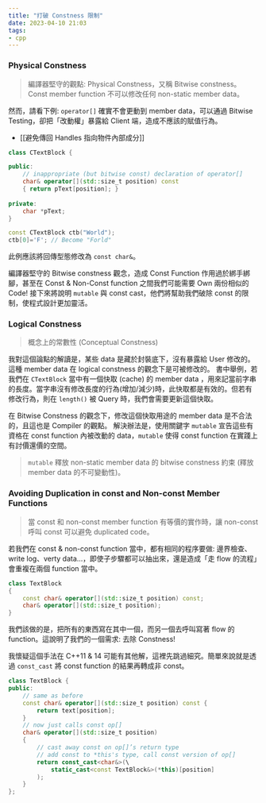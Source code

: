 ```yaml
---
title: "打破 Constness 限制"
date: 2023-04-10 21:03
tags:
- cpp
---
```


### Physical Constness
> 編譯器堅守的觀點: Physical Constness，又稱 Bitwise constness。Const member function 不可以修改任何 non-static member data。

然而，請看下例: `operator[]` 確實不會更動到 member data，可以通過 Bitwise Testing，卻把「改動權」暴露給 Client 端，造成不應該的賦值行為。
- [[避免傳回 Handles 指向物件內部成分]]

```cpp
class CTextBlock {

public:
    // inappropriate (but bitwise const) declaration of operator[]
    char& operator[](std::size_t position) const
    { return pText[position]; }
    
private:
    char *pText;
}

const CTextBlock ctb("World");
ctb[0]='F'; // Become "Forld"
```
此例應該將回傳型態修改為 `const char&`。

編譯器堅守的 Bitwise constness 觀念，造成 Const Function 作用過於綁手綁腳，甚至在 Const & Non-Const function 之間我們可能需要 Own 兩份相似的 Code! 
接下來將說明 `mutable` 與 const cast，他們將幫助我們破除 const 的限制，使程式設計更加靈活。

### Logical Constness
> 概念上的常數性 (Conceptual Constness)

我對這個論點的解讀是，某些 data 是藏於封裝底下，沒有暴露給 User 修改的。這種 member data 在 logical constness 的觀念下是可被修改的。
書中舉例，若我們在 `CTextBlock` 當中有一個快取 (cache) 的 member data ，用來記當前字串的長度。當字串沒有修改長度的行為(增加/減少)時，此快取都是有效的。但若有修改行為，則在 `length()` 被 Query 時，我們會需要更新這個快取。

在 Bitwise Constness 的觀念下，修改這個快取用途的 member data 是不合法的，且這也是 Compiler 的觀點。
解決辦法是，使用關鍵字 `mutable` 宣告這些有資格在 const function 內被改動的 data，`mutable` 使得 const function 在實踐上有討價還價的空間。

> `mutable` 釋放 non-static member data 的 bitwise constness 約束 (釋放 member data 的不可變動性)。


### Avoiding Duplication in const and Non-const Member Functions
> 當 const 和 non-const member function 有等價的實作時，讓 non-const 呼叫 const 可以避免 duplicated code。

若我們在 const & non-const function 當中，都有相同的程序要做: 邊界檢查、write log、verty data...，即使子步驟都可以抽出來，還是造成「走 flow 的流程」會重複在兩個 function 當中。

```cpp
class TextBlock 
{
	const char& operator[](std::size_t position) const;
	char& operator[](std::size_t position);
}
```

我們該做的是，把所有的東西寫在其中一個，而另一個去呼叫寫著 flow 的 function。這說明了我們的一個需求: 去除 Constness!

我懷疑這個手法在 C++11 & 14 可能有其他解，這裡先跳過細究。簡單來說就是透過 `const_cast` 將 const function 的結果再轉成非 const。

```cpp
class TextBlock {
public:  
	// same as before
    const char& operator[](std::size_t position) const {
        return text[position];
    }
	// now just calls const op[]
    char& operator[](std::size_t position) 
    {
        // cast away const on op[]’s return type
        // add const to *this's type, call const version of op[]
        return const_cast<char&>(\
	        static_cast<const TextBlock&>(*this)[position]
		);
    }
};
```
 
